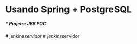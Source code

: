 # Usando Spring + PostgreSQL

##### * Projeto: JBS POC
#   j e n k i n s _ s e r v i d o r  
 #   j e n k i n s _ s e r v i d o r  
 